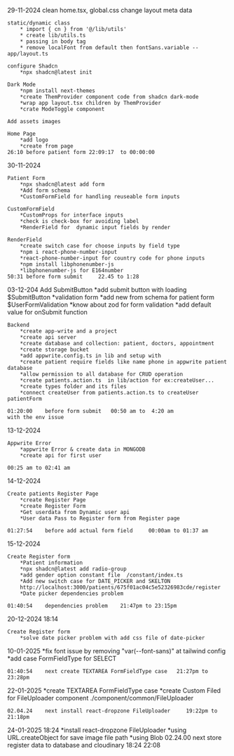 29-11-2024
    clean home.tsx, global.css
    change layout meta data

    static/dynamic class
        * import { cn } from '@/lib/utils'
        * create lib/utils.ts
        * passing in body tag
        * remove localFont from default then fontSans.variable --app/layout.ts

    configure Shadcn
        *npx shadcn@latest init

    Dark Mode
        *npm install next-themes
        *create ThemProvider component code from shadcn dark-mode
        *wrap app layout.tsx children by ThemProvider
        *crate ModeToggle component

    Add assets images

    Home Page
        *add logo
        *create from page
    26:10 before patient form 22:09:17  to 00:00:00

30-11-2024  

    Patient Form
        *npx shadcn@latest add form
        *Add form schema
        *CustomFormField for handling reuseable form inputs

    CustomFormField
        *CustomProps for interface inputs
        *check is check-box for avoiding label
        *RenderField for  dynamic input fields by render

    RenderField
        *create switch case for choose inputs by field type
        *npm i react-phone-number-input
        *react-phone-number-input for country code for phone inputs
        *npm install libphonenumber-js
        *libphonenumber-js for E164number
    50:31 before form submit     22.45 to 1:28

03-12-204
    Add SubmitButton
        *add submit button with loading $SubmitButton
        *validation form 
            *add new from schema for patient form    $UserFormValidation
            *know about zod for form validation
            *add default value for onSubmit function
    
    Backend
        *create app-write and a project
        *create api server
        *create database and collection: patient, doctors, appointment
        *create storage bucket
        *add appwrite.config.ts in lib and setup with
        *create patient require fields like name phone in appwrite patient database
        *allow permission to all database for CRUD operation
        *create patients.action.ts  in lib/action for ex:createUser...
        *create types folder and its files
        *connect createUser from patients.action.ts to createUser patientForm
       
    01:20:00    before form submit   00:50 am to  4:20 am
    with the env issue

13-12-2024  

    Appwrite Error
        *appwrite Error & create data in MONGODB 
        *create api for first user
    
    00:25 am to 02:41 am

14-12-2024  

    Create patients Register Page
        *create Register Page
        *create Register Form
        *Get userdata from Dynamic user api
        *User data Pass to Register form from Register page

    01:27:54    before add actual form field     00:00am to 01:37 am

15-12-2024

    Create Register form
        *Patient information
        *npx shadcn@latest add radio-group
        *add gender option constant file  /constant/index.ts
        *Add new switch case for DATE_PICKER and SKELTON 
        http://localhost:3000/patients/675f01ac04c5e52326983cde/register
        *Date picker dependencies problem

    01:40:54    dependencies problem    21:47pm to 23:15pm

20-12-2024 18:14

    Create Register form
        *solve date picker problem with add css file of date-picker

10-01-2025 
        *fix font issue by removing "var(--font-sans)" at tailwind config
        *add case FormFieldType for SELECT

    01:40:54    next create TEXTAREA FormFieldType case   21:27pm to 23:28pm

22-01-2025
        *create TEXTAREA FormFieldType case
        *create Custom Filed for FileUploader component     ./component/common/FileUploader

    02.04.24    next install react-dropzone FileUploader     19:22pm to 21:18pm

24-01-2025  18:24
        *install react-dropzone FileUploader
        *using URL.createObject for save image file path
        *using Blob 
    02.24.00    next store register data to database and cloudinary     18:24   22:08





    
    
        




